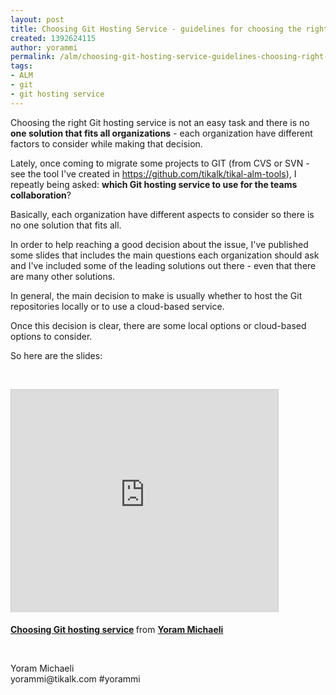 ```yaml
---
layout: post
title: Choosing Git Hosting Service - guidelines for choosing the right one
created: 1392624115
author: yorammi
permalink: /alm/choosing-git-hosting-service-guidelines-choosing-right-one
tags:
- ALM
- git
- git hosting service
---
```

<p class="p1"><span class="s1">Choosing the right Git hosting service is not an easy task and&nbsp;there is </span>no<b> one solution that fits all organizations</b> - each organization have different factors to consider while making that decision.</p>

<p>Lately, once coming to migrate some projects to GIT (from CVS or SVN - see the tool I&#39;ve created in&nbsp;<a href="https://github.com/tikalk/tikal-alm-tools">https://github.com/tikalk/tikal-alm-tools</a>), I repeatly being asked: <strong>which Git hosting service to use for the teams collaboration</strong>?</p>

<p>Basically, each organization have different aspects to consider so there is no one solution that fits all.</p>

<p>In order to help reaching a good decision about the issue, I&#39;ve published some slides that includes the main questions each organization should ask and I&#39;ve included some of the leading solutions out there - even that there are many other solutions.</p>

<p>In general, the main decision to make is usually whether to host the Git repositories locally or to use a cloud-based service.</p>

<p>Once this decision is clear, there are some local options or cloud-based options to consider.</p>

<p>So here are the slides:</p>

<p>&nbsp;</p>

<p><iframe allowfullscreen="" frameborder="0" height="356" marginheight="0" marginwidth="0" scrolling="no" src="http://www.slideshare.net/slideshow/embed_code/31029476" style="border:1px solid #CCC; border-width:1px 1px 0; margin-bottom:5px; max-width: 100%;" width="427"></iframe></p>

<div style="margin-bottom:5px"><strong><a href="https://www.slideshare.net/YoramMichaeli/git-hostingservice" target="_blank" title="Choosing Git hosting service">Choosing Git hosting service</a> </strong> from <strong><a href="http://www.slideshare.net/YoramMichaeli" target="_blank">Yoram Michaeli</a></strong></div>

<p>&nbsp;</p>

<p>Yoram Michaeli<br />
yorammi@tikalk.com #yorammi</p>
